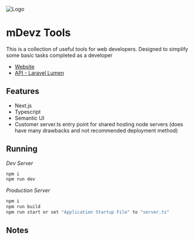 ![Logo](https://github.com/wilxiteMike/mdevz-tools/blob/master/public/images/mdevz-tools-logo-black.svg?raw=true)

# mDevz Tools
This is a collection of useful tools for web developers. Designed to simplify some basic tasks completed as a developer

* [Website](https://tools.mdevz.uk)
* [API - Laravel Lumen](https://github.com/wilxiteMike/mdevz-tools-api)

## Features

* Next.js
* Typescript
* Semantic UI
* Customer server.ts entry point for shared hosting node servers (does have many drawbacks and not recommended deployment method)

## Running
*Dev Server*
```sh
npm i
npm run dev
```

*Production Server*
```sh
npm i
npm run build
npm run start or set "Application Startup File" to "server.ts"
```

## Notes
